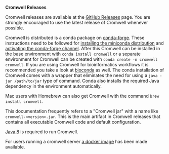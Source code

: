 **Cromwell Releases**

Cromwell releases are available at the [GitHub Releases](https://github.com/broadinstitute/cromwell/releases/latest) page. 
You are strongly encouraged to use the latest release of Cromwell whenever possible.

Cromwell is distributed is a conda package on [conda-forge](https://conda-forge.org/).
These instructions need to be followed for [installing the miniconda distribution](https://docs.conda.io/en/latest/miniconda.html) and 
[activating the conda-forge channel](https://conda-forge.org/#about). After this Cromwell can be installed in the 
base environment with `conda install cromwell` or a separate environment for Cromwell can be created with 
`conda create -n cromwell cromwell`. If you are using Cromwell for bioinformatics workflows it is recommended you take 
a look at [bioconda](http://bioconda.github.io)  as well. 
The conda installation of Cromwell comes with a wrapper that eliminates the need for using 
a `java -jar /path/to/jar` type of command. Conda also installs the required Java dependency 
in the environment automatically.

Mac users with Homebrew can also get Cromwell with the command `brew install cromwell`.

This documentation frequently refers to a "Cromwell jar" with a name like `cromwell-<version>.jar`. 
This is the main artifact in Cromwell releases that contains all executable Cromwell code and default configuration.   

[Java 8](http://www.oracle.com/technetwork/java/javase/overview/java8-2100321.html) is required to run Cromwell.

For users running a cromwell server [a docker image](https://hub.docker.com/r/broadinstitute/cromwell) has been made available.
